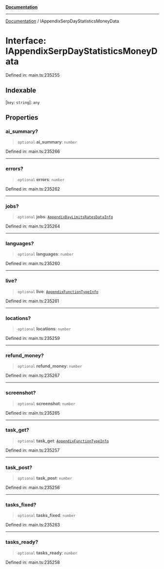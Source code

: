 [**Documentation**](../README.md)

***

[Documentation](../README.md) / IAppendixSerpDayStatisticsMoneyData

# Interface: IAppendixSerpDayStatisticsMoneyData

Defined in: main.ts:235255

## Indexable

\[`key`: `string`\]: `any`

## Properties

### ai\_summary?

> `optional` **ai\_summary**: `number`

Defined in: main.ts:235266

***

### errors?

> `optional` **errors**: `number`

Defined in: main.ts:235262

***

### jobs?

> `optional` **jobs**: [`AppendixDayLimitsRatesDataInfo`](../classes/AppendixDayLimitsRatesDataInfo.md)

Defined in: main.ts:235264

***

### languages?

> `optional` **languages**: `number`

Defined in: main.ts:235260

***

### live?

> `optional` **live**: [`AppendixFunctionTypeInfo`](../classes/AppendixFunctionTypeInfo.md)

Defined in: main.ts:235261

***

### locations?

> `optional` **locations**: `number`

Defined in: main.ts:235259

***

### refund\_money?

> `optional` **refund\_money**: `number`

Defined in: main.ts:235267

***

### screenshot?

> `optional` **screenshot**: `number`

Defined in: main.ts:235265

***

### task\_get?

> `optional` **task\_get**: [`AppendixFunctionTypeInfo`](../classes/AppendixFunctionTypeInfo.md)

Defined in: main.ts:235257

***

### task\_post?

> `optional` **task\_post**: `number`

Defined in: main.ts:235256

***

### tasks\_fixed?

> `optional` **tasks\_fixed**: `number`

Defined in: main.ts:235263

***

### tasks\_ready?

> `optional` **tasks\_ready**: `number`

Defined in: main.ts:235258
